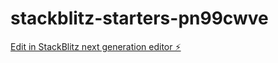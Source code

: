 # stackblitz-starters-pn99cwve

[Edit in StackBlitz next generation editor ⚡️](https://stackblitz.com/~/github.com/Ivylyv/stackblitz-starters-pn99cwve)